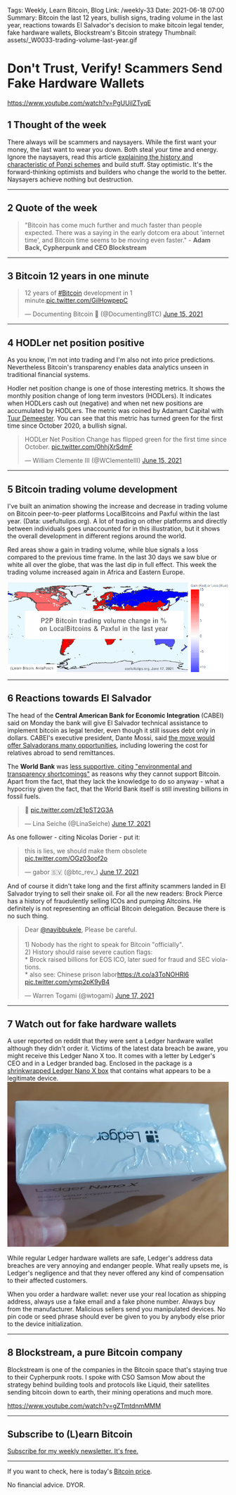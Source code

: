 Tags: Weekly, Learn Bitcoin, Blog
Link: /weekly-33
Date: 2021-06-18 07:00
Summary: Bitcoin the last 12 years, bullish signs, trading volume in the last year, reactions towards El Salvador's decision to make bitcoin legal tender, fake hardware wallets, Blockstream's Bitcoin strategy 
Thumbnail: assets/_W0033-trading-volume-last-year.gif

# Don't Trust, Verify! Scammers Send Fake Hardware Wallets
https://www.youtube.com/watch?v=PgUUilZTyqE

## 1 Thought of the week
There always will be scammers and naysayers. While the first want your money, the last want to wear you down. Both steal your time and energy. Ignore the naysayers, read this article [explaining the history and characteristic of Ponzi schemes](https://anitaposch.com/bitcoin-ponzi-scheme/) and build stuff. Stay optimistic. It's the forward-thinking optimists and builders who change the world to the better. Naysayers achieve nothing but destruction.

---

## 2 Quote of the week

> "Bitcoin has come much further and much faster than people expected. There was a saying in the early dotcom era about 'internet time', and Bitcoin time seems to be moving even faster." - **Adam Back, Cypherpunk and CEO Blockstream**

---
## 3 Bitcoin 12 years in one minute
<blockquote class="twitter-tweet"><p lang="en" dir="ltr">12 years of <a href="https://twitter.com/hashtag/Bitcoin?src=hash&amp;ref\_src=twsrc%5Etfw">#Bitcoin</a> development in 1 minute.<a href="https://t.co/GilHowpepC">pic.twitter.com/GilHowpepC</a></p>&mdash; Documenting Bitcoin 📄 (@DocumentingBTC) <a href="https://twitter.com/DocumentingBTC/status/1404783098383015944?ref\_src=twsrc%5Etfw">June 15, 2021</a></blockquote> <script async src="https://platform.twitter.com/widgets.js" charset="utf-8"></script>

---

## 4 HODLer net position positive
As you know, I'm not into trading and I'm also not into price predictions. Nevertheless Bitcoin's transparency enables data analytics unseen in traditional financial systems. 

Hodler net position change is one of those interesting metrics. It shows the monthly position change of long term investors (HODLers). It indicates when HODLers cash out (negative) and when net new positions are accumulated by HODLers. The metric was coined by Adamant Capital with [Tuur Demeester](https://anita.link/57).
You can see that this metric has turned green for the first time since October 2020, a bullish signal.

<blockquote class="twitter-tweet"><p lang="en" dir="ltr">HODLer Net Position Change has flipped green for the first time since October. <a href="https://t.co/0hhjXrSdmF">pic.twitter.com/0hhjXrSdmF</a></p>&mdash; William Clemente III (@WClementeIII) <a href="https://twitter.com/WClementeIII/status/1404803572588494852?ref_src=twsrc%5Etfw">June 15, 2021</a></blockquote> <script async src="https://platform.twitter.com/widgets.js" charset="utf-8"></script>

---
## 5 Bitcoin trading volume development
I've built an animation showing the increase and decrease in trading volume on Bitcoin peer-to-peer platforms LocalBitcoins and Paxful within the last year. (Data: usefultulips.org). A lot of trading on other platforms and directly between individuals goes unaccounted for in this illustration, but it shows the overall development in different regions around the world.

Red areas show a gain in trading volume, while blue signals a loss compared to the previous time frame. In the last 30 days we saw blue or white all over the globe, that was the last dip in full effect. This week the trading volume increased again in Africa and Eastern Europe. 

![](assets/_W0033-trading-volume-last-year.gif)

---

## 6 Reactions towards El Salvador

The head of the **Central American Bank for Economic Integration** (CABEI) said on Monday the bank will give El Salvador technical assistance to implement bitcoin as legal tender, even though it still issues debt only in dollars. CABEI's executive president, Dante Mossi, said [the move would offer Salvadorans many opportunities](https://www.reuters.com/business/cenam-development-bank-help-el-salvadors-bitcoin-implementation-2021-06-14/), including lowering the cost for relatives abroad to send remittances.

The **World Bank** was [less supportive, citing "environmental and transparency shortcomings"](https://www.theblockcrypto.com/linked/108682/world-bank-rejects-el-salvador-bitcoin-request) as reasons why they cannot support Bitcoin. Apart from the fact, that they lack the knowledge to do so anyway - what a hypocrisy given the fact, that the World Bank itself is still investing billions in fossil fuels.

<blockquote class="twitter-tweet"><p lang="und" dir="ltr">🧐 <a href="https://t.co/zE1pST2G3A">pic.twitter.com/zE1pST2G3A</a></p>&mdash; Lina Seiche (@LinaSeiche) <a href="https://twitter.com/LinaSeiche/status/1405400243064082434?ref_src=twsrc%5Etfw">June 17, 2021</a></blockquote> <script async src="https://platform.twitter.com/widgets.js" charset="utf-8"></script>

As one follower - citing Nicolas Dorier - put it:
<blockquote class="twitter-tweet"><p lang="en" dir="ltr">this is lies, we should make them obsolete <a href="https://t.co/OGz03oof2o">pic.twitter.com/OGz03oof2o</a></p>&mdash; gabor 🇸🇻 (@btc_rev_) <a href="https://twitter.com/btc_rev_/status/1405458125755338762?ref_src=twsrc%5Etfw">June 17, 2021</a></blockquote> <script async src="https://platform.twitter.com/widgets.js" charset="utf-8"></script>

And of course it didn't take long and the first affinity scammers landed in El Salvador trying to sell their snake oil. For all the new readers: Brock Pierce has a history of fraudulently selling ICOs and pumping Altcoins. He definitely is not representing an official Bitcoin delegation. Because there is no such thing. 

<blockquote class="twitter-tweet"><p lang="en" dir="ltr">Dear <a href="https://twitter.com/nayibbukele?ref_src=twsrc%5Etfw">@nayibbukele</a>, Please be careful.<br><br>1) Nobody has the right to speak for Bitcoin &quot;officially&quot;.<br>2) History should raise severe caution flags:<br>* Brock raised billions for EOS ICO, later sued for fraud and SEC violations.<br>* also see: Chinese prison labor<a href="https://t.co/a3ToNOHRl6">https://t.co/a3ToNOHRl6</a> <a href="https://t.co/ymp2pK9yB4">pic.twitter.com/ymp2pK9yB4</a></p>&mdash; Warren Togami (@wtogami) <a href="https://twitter.com/wtogami/status/1405370441959542791?ref_src=twsrc%5Etfw">June 17, 2021</a></blockquote> <script async src="https://platform.twitter.com/widgets.js" charset="utf-8"></script>

---
## 7 Watch out for fake hardware wallets

A user reported on reddit that they were sent a Ledger hardware wallet although they didn't order it. Victims of the latest data breach be aware, you might receive this Ledger Nano X too. It comes with a letter by Ledger's CEO and in a Ledger branded bag. Enclosed in the package is a [shrinkwrapped Ledger Nano X box](https://www.bleepingcomputer.com/news/cryptocurrency/criminals-are-mailing-altered-ledger-devices-to-steal-cryptocurrency/) that contains what appears to be a legitimate device.
![](assets/_W0033_fake-ledger-hardware-wallet.png)

While regular Ledger hardware wallets are safe, Ledger's address data breaches are very annoying and endanger people. What really upsets me, is Ledger's negligence and that they never offered any kind of compensation to their affected customers.

When you order a hardware wallet: never use your real location as shipping address, always use a fake email and a fake phone number. Always buy from the manufacturer. Malicious sellers send you manipulated devices. No pin code or seed phrase should ever be given to you by anybody else prior to the device initialization.

---

## 8 Blockstream, a pure Bitcoin company
Blockstream is one of the companies in the Bitcoin space that's staying true to their Cypherpunk roots. I spoke with CSO Samson Mow about the strategy behind building tools and protocols like Liquid, their satellites sending bitcoin down to earth, their mining operations and much more.

https://www.youtube.com/watch?v=gZTmtdnmMMM

---
## Subscribe to (L)earn Bitcoin

[Subscribe for my weekly newsletter. It's free.](https://anita.link/weekly)

---

If you want to check, here is today's [Bitcoin price](https://www.coingecko.com/en/coins/bitcoin).

No financial advice. DYOR.